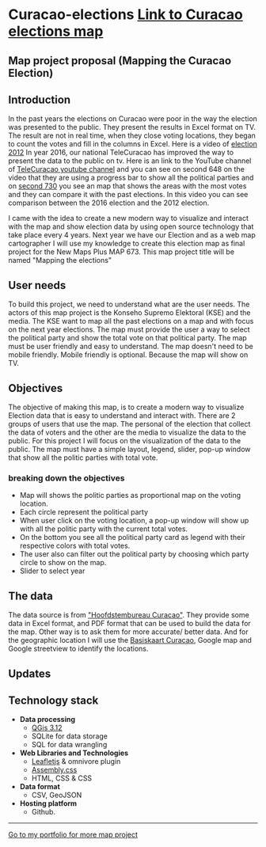 # Curacao-elections [Link to Curacao elections map](jgo324.github.io/curacao-elections)
## Map project proposal (Mapping the Curacao Election)
## Introduction
In the past years the elections on Curacao were poor in the way the election was presented to the public. They present the results in Excel format on TV. The result are not in real time, when they close voting locations, they began to count the votes and fill in the columns in Excel.
Here is a video of [election 2012](https://youtu.be/hpKhdHlng18?t=50)
In  year 2016,  our national TeleCuracao has improved the way to present the data to the public on tv. Here is an link to the YouTube channel of [TeleCuracao youtube channel](https://youtu.be/YCeiskb4Ba4?t=648)  and you can see on second 648  on the video that they are using a progress bar to show all the political parties and on [second 730](https://youtu.be/YCeiskb4Ba4?t=739) you see an map that shows the areas with the most votes and they can compare it with the past elections. In this video you can see comparison between the  2016 election and the 2012 election.

I came with the idea to create a new modern  way to visualize and  interact with the map and show election data by using open source technology that take place every 4 years.
Next year we have our Election and as a web map cartographer I will use my knowledge to create this election  map as final project for the New Maps Plus MAP 673. 
This map project title will be named "Mapping the elections"
## User needs
To build this project, we need to understand what are the user needs.
The actors of this map project is the Konseho Supremo Elektoral (KSE) and the media. 
The KSE want to map all the past elections on a map and with focus on the next year elections. The map must provide the user a way to select the political party and show the total vote on that political party. The map must be user friendly and easy to understand.
The map doesn't need to be mobile friendly. Mobile friendly is optional. Because the map will show on TV.

## Objectives
The objective of making this map, is to create a modern way to visualize Election data that is easy to understand and interact with.
There are 2 groups of users that use the map. The personal of the election that collect the data of voters and the other are the media to visualize the data to the public.
For this project I will focus on the visualization of the data to the public. The map must have a simple layout, legend, slider, pop-up window that show all the politic parties with total vote.

### breaking down the objectives
- Map will shows the politic parties as proportional map on the voting location. 
- Each circle represent the political party
- When user click on the voting location, a pop-up window will show up with all the politic party with the current total votes.
- On the bottom you see all the political party card as legend with their respective colors with total votes.
- The user also can filter out the political party by choosing which party circle to show on the map.
- Slider to select year
## The data
The data source is from ["Hoofdstembureau Curacao"](http://www.kse.cw/eerdere.html). They provide some data in Excel format, and PDF format that can be used to build the data for the map.
Other way is to ask them for more accurate/ better data. 
And for the geographic location I will use the [Basiskaart Curacao](http://basiskaart.gobiernu.cw/), Google map and Google streetview to identify the locations.

## Updates



## Technology stack
- **Data processing**
	- [QGis 3.12](https://www.qgis.org/)
	- SQLite for data storage
	- SQL for data wrangling
- **Web Libraries and Technologies**
    - [Leafletjs](https://leafletjs.com/) & omnivore plugin
    - [Assembly.css](https://labs.mapbox.com/assembly/)
    - HTML, CSS & CSS
- **Data format**
	- CSV, GeoJSON
- **Hosting platform**
	- Github.

------

[Go to my portfolio for more map project](https://jgo324.github.io)